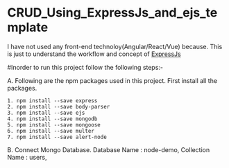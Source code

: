 # CRUD_Using_ExpressJs_and_ejs_template

I have not used any front-end technoloy(Angular/React/Vue) because. This is just to understand the workflow and concept of [ExpressJs](https://expressjs.com/)

#Inorder to run this project follow the following steps:-

A. Following are the npm packages used in this project. First install all the packages.
```
1. npm install --save express
2. npm install --save body-parser
3. npm install --save ejs
4. npm install --save mongodb
5. npm install --save mongoose
6. npm install --save multer
7. npm install --save alert-node
```

B. Connect Mongo Database.
   Database Name : node-demo,
   Collection Name : users,

